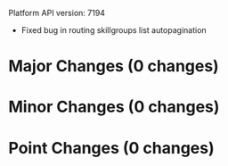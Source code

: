Platform API version: 7194


- Fixed bug in routing skillgroups list autopagination  

# Major Changes (0 changes)


# Minor Changes (0 changes)


# Point Changes (0 changes)
